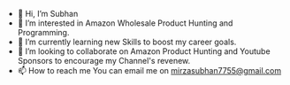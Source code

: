 - 👋 Hi, I’m Subhan
- 👀 I’m interested in Amazon Wholesale Product Hunting and Programming.
- 🌱 I’m currently learning new Skills to boost my career goals.
- 💞️ I’m looking to collaborate on Amazon Product Hunting and Youtube Sponsors to encourage my Channel's revenew.
- 📫 How to reach me You can email me on mirzasubhan7755@gmail.com

<!---
Suubistic/Suubistic is a ✨ special ✨ repository because its `README.md` (this file) appears on your GitHub profile.
You can click the Preview link to take a look at your changes.
--->

